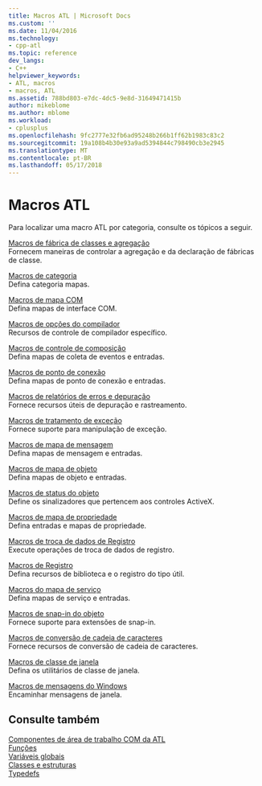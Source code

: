 ```yaml
---
title: Macros ATL | Microsoft Docs
ms.custom: ''
ms.date: 11/04/2016
ms.technology:
- cpp-atl
ms.topic: reference
dev_langs:
- C++
helpviewer_keywords:
- ATL, macros
- macros, ATL
ms.assetid: 788bd803-e7dc-4dc5-9e8d-31649471415b
author: mikeblome
ms.author: mblome
ms.workload:
- cplusplus
ms.openlocfilehash: 9fc2777e32fb6ad95248b266b1ff62b1983c83c2
ms.sourcegitcommit: 19a108b4b30e93a9ad5394844c798490cb3e2945
ms.translationtype: MT
ms.contentlocale: pt-BR
ms.lasthandoff: 05/17/2018
---
```

# <a name="atl-macros"></a>Macros ATL
Para localizar uma macro ATL por categoria, consulte os tópicos a seguir.  
  
 [Macros de fábrica de classes e agregação](../../atl/reference/aggregation-and-class-factory-macros.md)  
 Fornecem maneiras de controlar a agregação e da declaração de fábricas de classe.  
  
 [Macros de categoria](../../atl/reference/category-macros.md)  
 Defina categoria mapas.  
  
 [Macros de mapa COM](../../atl/reference/com-map-macros.md)  
 Defina mapas de interface COM.  
  
 [Macros de opções do compilador](../../atl/reference/compiler-options-macros.md)  
 Recursos de controle de compilador específico.  
  
 [Macros de controle de composição](../../atl/reference/composite-control-macros.md)  
 Defina mapas de coleta de eventos e entradas.  
  
 [Macros de ponto de conexão](../../atl/reference/connection-point-macros.md)  
 Defina mapas de ponto de conexão e entradas.  
  
 [Macros de relatórios de erros e depuração](../../atl/reference/debugging-and-error-reporting-macros.md)  
 Fornece recursos úteis de depuração e rastreamento.  
  
 [Macros de tratamento de exceção](../../atl/reference/exception-handling-macros.md)  
 Fornece suporte para manipulação de exceção.  
  
 [Macros de mapa de mensagem](../../atl/reference/message-map-macros-atl.md)  
 Defina mapas de mensagem e entradas.  
  
 [Macros de mapa de objeto](../../atl/reference/object-map-macros.md)  
 Defina mapas de objeto e entradas.  
  
 [Macros de status do objeto](../../atl/reference/object-status-macros.md)  
 Define os sinalizadores que pertencem aos controles ActiveX.  
  
 [Macros de mapa de propriedade](../../atl/reference/property-map-macros.md)  
 Defina entradas e mapas de propriedade.  
  
 [Macros de troca de dados de Registro](../../atl/reference/registry-data-exchange-macros.md)  
 Execute operações de troca de dados de registro.  
  
 [Macros de Registro](../../atl/reference/registry-macros.md)  
 Defina recursos de biblioteca e o registro do tipo útil.  
  
 [Macros do mapa de serviço](../../atl/reference/service-map-macros.md)  
 Defina mapas de serviço e entradas.  
  
 [Macros de snap-in do objeto](../../atl/reference/snap-in-object-macros.md)  
 Fornece suporte para extensões de snap-in.  
  
 [Macros de conversão de cadeia de caracteres](string-conversion-macros.md)  
 Fornece recursos de conversão de cadeia de caracteres.  
  
 [Macros de classe de janela](../../atl/reference/window-class-macros.md)  
 Defina os utilitários de classe de janela.  
  
 [Macros de mensagens do Windows](../../atl/reference/windows-messages-macros.md)  
 Encaminhar mensagens de janela.  
  
## <a name="see-also"></a>Consulte também  

 [Componentes de área de trabalho COM da ATL](../../atl/atl-com-desktop-components.md)   
 [Funções](../../atl/reference/atl-functions.md)   
 [Variáveis globais](../../atl/reference/atl-global-variables.md)   
 [Classes e estruturas](../../atl/reference/atl-classes.md)  
 [Typedefs](../../atl/reference/atl-typedefs.md)   

